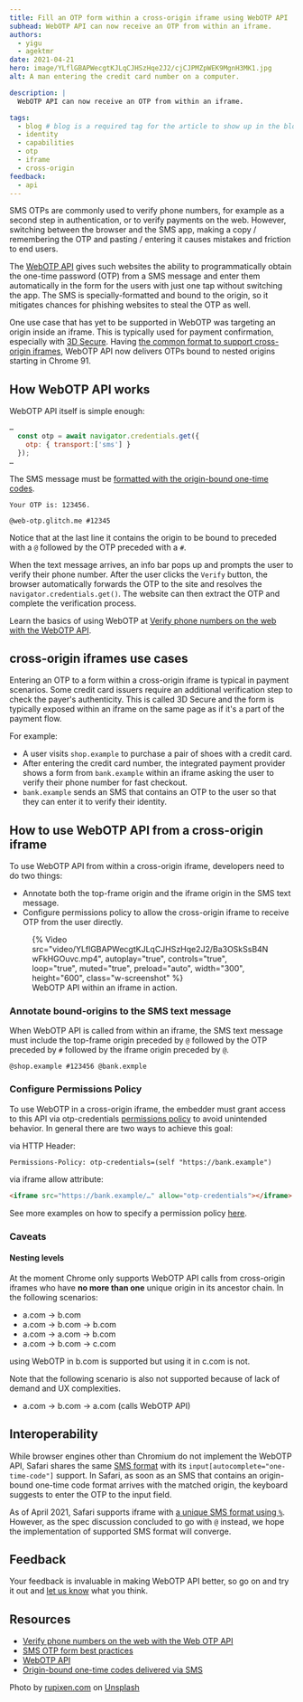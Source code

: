 ```yaml
---
title: Fill an OTP form within a cross-origin iframe using WebOTP API
subhead: WebOTP API can now receive an OTP from within an iframe.
authors:
  - yigu
  - agektmr
date: 2021-04-21
hero: image/YLflGBAPWecgtKJLqCJHSzHqe2J2/cjCJPMZpWEK9MgnH3MK1.jpg
alt: A man entering the credit card number on a computer.

description: |
  WebOTP API can now receive an OTP from within an iframe.

tags:
  - blog # blog is a required tag for the article to show up in the blog.
  - identity
  - capabilities
  - otp
  - iframe
  - cross-origin
feedback:
  - api
---
```


SMS OTPs are commonly used to verify phone numbers, for example as a second step
in authentication, or to verify payments on the web. However, switching between
the browser and the SMS app, making a copy / remembering the OTP and pasting /
entering it causes mistakes and friction to end users.

The [WebOTP API](/web-otp) gives such websites the ability to programmatically
obtain the one-time password (OTP) from a SMS message and enter them
automatically in the form for the users with just one tap without switching the
app. The SMS is specially-formatted and bound to the origin, so it mitigates
chances for phishing websites to steal the OTP as well.

One use case that has yet to be supported in WebOTP was targeting an origin
inside an iframe. This is typically used for payment confirmation, especially
with [3D Secure](https://en.wikipedia.org/wiki/3-D_Secure). Having [the common
format to support cross-origin
iframes](https://wicg.github.io/sms-one-time-codes/), WebOTP API now delivers
OTPs bound to nested origins starting in Chrome 91.

## How WebOTP API works

WebOTP API itself is simple enough:

```js
…
  const otp = await navigator.credentials.get({
    otp: { transport:['sms'] }
  });
…
```

The SMS message must be [formatted with the origin-bound one-time
codes](/web-otp/#format).

```text
Your OTP is: 123456.

@web-otp.glitch.me #12345
```

Notice that at the last line it contains the origin to be bound to preceded with
a `@` followed by the OTP preceded with a `#`.

When the text message arrives, an info bar pops up and prompts the user to
verify their phone number. After the user clicks the `Verify` button, the
browser automatically forwards the OTP to the site and resolves the
`navigator.credentials.get()`. The website can then extract the OTP and complete
the verification process.

Learn the basics of using WebOTP at [Verify phone numbers on the web with the
WebOTP API](/web-otp/).

##  cross-origin iframes use cases

Entering an OTP to a form within a cross-origin iframe is typical in payment
scenarios. Some credit card issuers require an additional verification step to
check the payer's authenticity. This is called 3D Secure and the form is
typically exposed within an iframe on the same page as if it's a part of the
payment flow.

For example:

* A user visits `shop.example` to purchase a pair of shoes with a credit card.
* After entering the credit card number, the integrated payment provider shows a
  form from `bank.example` within an iframe asking the user to verify their
  phone number for fast checkout.
* `bank.example` sends an SMS that contains an OTP to the user so that they can
  enter it to verify their identity.

## How to use WebOTP API from a cross-origin iframe

To use WebOTP API from within a cross-origin iframe, developers need to do two
things:

* Annotate both the top-frame origin and the iframe origin in the SMS text
  message.
* Configure permissions policy to allow the cross-origin iframe to receive OTP
  from the user directly.

<figure class="w-figure">
{% Video
  src="video/YLflGBAPWecgtKJLqCJHSzHqe2J2/Ba3OSkSsB4NwFkHGOuvc.mp4",
  autoplay="true",
  controls="true",
  loop="true",
  muted="true",
  preload="auto",
  width="300",
  height="600",
  class="w-screenshot"
%}
  <figcaption class="w-figcaption">
    WebOTP API within an iframe in action.
  </figcaption>
</figure>

### Annotate bound-origins to the SMS text message

When WebOTP API is called from within an iframe, the SMS text message must
include the top-frame origin preceded by `@` followed by the OTP preceded by `#`
followed by the iframe origin preceded by `@`.

```text
@shop.example #123456 @bank.exmple
```

### Configure Permissions Policy

To use WebOTP in a cross-origin iframe, the embedder must grant access to this
API via otp-credentials [permissions
policy](https://www.w3.org/TR/permissions-policy-1) to avoid unintended
behavior. In general there are two ways to achieve this goal:

via HTTP Header:

```http
Permissions-Policy: otp-credentials=(self "https://bank.example")
```

via iframe allow attribute:

```html
<iframe src="https://bank.example/…" allow="otp-credentials"></iframe>
```

See more examples on how to specify a permission policy
[here](https://github.com/w3c/webappsec-permissions-policy/blob/master/permissions-policy-explainer.md#how-is-a-policy-specified).

### Caveats

#### Nesting levels

At the moment Chrome only supports WebOTP API calls from cross-origin iframes
who have **no more than one** unique origin in its ancestor chain. In the
following scenarios:

* a.com -> b.com
* a.com -> b.com -> b.com
* a.com -> a.com -> b.com
* a.com -> b.com -> c.com

using WebOTP in b.com is supported but using it in c.com is not.

Note that the following scenario is also not supported because of lack of demand
and UX complexities.

* a.com -> b.com -> a.com (calls WebOTP API)

## Interoperability

While browser engines other than Chromium do not implement the WebOTP API,
Safari shares the same [SMS format](https://wicg.github.io/sms-one-time-codes/)
with its `input[autocomplete="one-time-code"]` support. In Safari, as soon as an
SMS that contains an origin-bound one-time code format arrives with the matched
origin, the keyboard suggests to enter the OTP to the input field.

As of April 2021, Safari supports iframe with [a unique SMS format using
`%`](https://github.com/WICG/sms-one-time-codes/issues/4#issuecomment-709557866).
However, as the spec discussion concluded to go with `@` instead, we hope the
implementation of supported SMS format will converge.

## Feedback

Your feedback is invaluable in making WebOTP API better, so go on and try it out
and [let us know](https://bugs.chromium.org/p/chromium/issues/detail?id=1136506)
what you think.

## Resources

* [Verify phone numbers on the web with the Web OTP
  API](https://web.dev/web-otp/)
* [SMS OTP form best practices](https://web.dev/sms-otp-form/)
* [WebOTP API](https://wicg.github.io/web-otp/)
* [Origin-bound one-time codes delivered via
  SMS](https://wicg.github.io/sms-one-time-codes/)

Photo by [rupixen.com](https://unsplash.com/@rupixen?utm_source=unsplash&utm_medium=referral&utm_content=creditCopyText) on [Unsplash](https://unsplash.com/s/photos/online-payment?utm_source=unsplash&utm_medium=referral&utm_content=creditCopyText)
